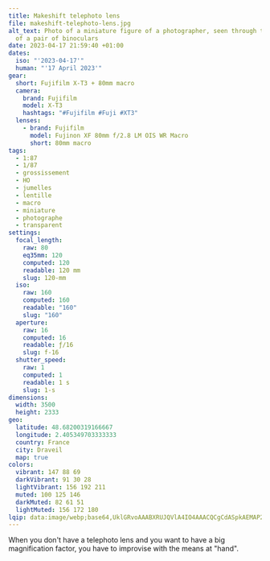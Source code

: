 ```yaml
---
title: Makeshift telephoto lens
file: makeshift-telephoto-lens.jpg
alt_text: Photo of a miniature figure of a photographer, seen through the lenses
  of a pair of binoculars
date: 2023-04-17 21:59:40 +01:00
dates:
  iso: "'2023-04-17'"
  human: "'17 April 2023'"
gear:
  short: Fujifilm X-T3 + 80mm macro
  camera:
    brand: Fujifilm
    model: X-T3
    hashtags: "#Fujifilm #Fuji #XT3"
  lenses:
    - brand: Fujifilm
      model: Fujinon XF 80mm f/2.8 LM OIS WR Macro
      short: 80mm macro
tags:
  - 1:87
  - 1/87
  - grossissement
  - HO
  - jumelles
  - lentille
  - macro
  - miniature
  - photographe
  - transparent
settings:
  focal_length:
    raw: 80
    eq35mm: 120
    computed: 120
    readable: 120 mm
    slug: 120-mm
  iso:
    raw: 160
    computed: 160
    readable: "160"
    slug: "160"
  aperture:
    raw: 16
    computed: 16
    readable: ƒ/16
    slug: f-16
  shutter_speed:
    raw: 1
    computed: 1
    readable: 1 s
    slug: 1-s
dimensions:
  width: 3500
  height: 2333
geo:
  latitude: 48.68200319166667
  longitude: 2.405349703333333
  country: France
  city: Draveil
  map: true
colors:
  vibrant: 147 88 69
  darkVibrant: 91 30 28
  lightVibrant: 156 192 211
  muted: 100 125 146
  darkMuted: 82 61 51
  lightMuted: 156 172 180
lqip: data:image/webp;base64,UklGRvoAAABXRUJQVlA4IO4AAACQCgCdASpkAEMAP2mmyFi/rbslMHcbw/AtCWcA1fnhArGI9b6Use4zWgCieg1aa5Q0WPlbIoaoox+MYtvsAnUdaeJcV1jEhKJsAo1ljCDDK5xW86A3cOfqWIJEagAA/u4D3VO6rxGn/rOILvxaNYOJc9PfR1p+pa8aRjpE/UxY9taDuWU1aYt3GToZtWs8SlBZk26yG9p9jK6h3FXCvllm926P4LAnCPxns68ZwnED19LmaYPCffhCf5DbapkPwjKHoPZKXktEP4t4vTpNqFQk40CswvFZB+0fJHgT/6TzJnLZ7sIJOR8Pe0OEAAAA
---
```


When you don't have a telephoto lens and you want to have a big magnification factor, you have to improvise with the means at "hand".

